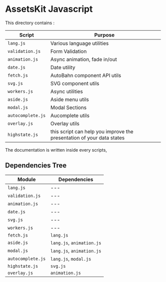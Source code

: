 # AssetsKit Javascript

This directory contains :

| Script            | Purpose                       |
|-------------------|-------------------------------|
| `lang.js`         | Various language utilities    |
| `validation.js`   | Form Validation               |
| `animation.js`    | Async animation, fade in/out  |
| `date.js`         | Date utility                  |
| `fetch.js`        | AutoBahn component API utils  |
| `svg.js`          | SVG component utils           |
| `workers.js`      | Async utilities               |
| `aside.js`        | Aside menu utils              |
| `modal.js`        | Modal Sections                |
| `autocomplete.js` | Aucomplete utils              |
| `overlay.js`      | Overlay utils                 |
| `highstate.js`    | this script can help you improve the presentation of your data states |


The documentation is written inside every scripts,

## Dependencies Tree


| Module            | Dependencies               |
|-------------------|----------------------------|
| `lang.js`         | ---                        |
| `validation.js`   | ---                        |
| `animation.js`    | ---                        |
| `date.js`         | ---                        |
| `svg.js`          | ---                        |
| `workers.js`      | ---                        |
| `fetch.js`        | `lang.js`                 |
| `aside.js`        | `lang.js`, `animation.js` |
| `modal.js`        | `lang.js`, `animation.js` |
| `autocomplete.js` | `lang.js`, `modal.js`     |
| `highstate.js`    | `svg.js`                   |
| `overlay.js`      | `animation.js`             |